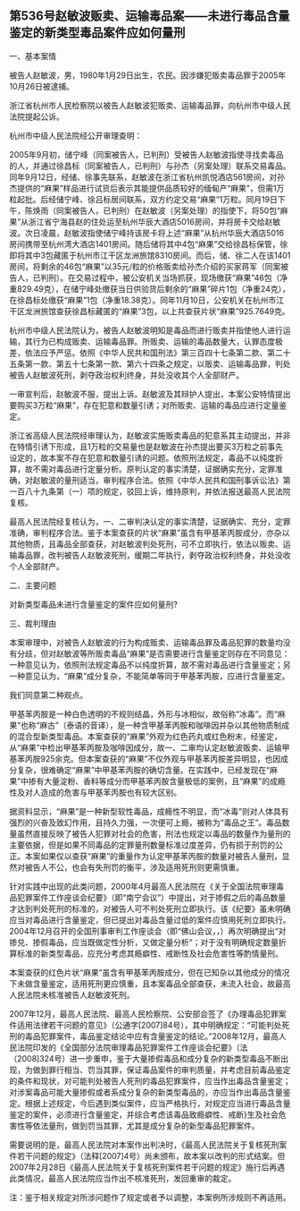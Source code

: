 ## 第536号赵敏波贩卖、运输毒品案——未进行毒品含量鉴定的新类型毒品案件应如何量刑

一、基本案情

被告人赵敏波，男，1980年1月29日出生，农民。因涉嫌犯贩卖毒品罪于2005年10月26日被逮捕。

浙江省杭州市人民检察院以被告人赵敏波犯贩卖、运输毒品罪，向杭州市中级人民法院提起公诉。

杭州市中级人民法院经公开审理查明：

2005年9月初，储宁峰（同案被告人，已判刑）受被告人赵敏波指使寻找卖毒品的人，并通过徐昌标（同案被告人，已判刑）与孙杰（另案处理）联系交易毒品。同年9月12日，经储、徐事先联系，赵敏波在浙江省杭州凯悦酒店561房间，对孙杰提供的“麻果”样品进行试货后表示其能提供品质较好的缅甸产“麻果”，但需1万粒起批。后经储宁峰、徐吕标居间联系，双方约定交易“麻果”1万粒。同月19日下午，陈焕雨（同案被告人，已判刑）在赵敏波（另案处理）的指使下，将50包“麻果”从浙江省宁海县赵的住处运至杭州华辰大酒店5016房间，并将房卡交给赵敏波。次日凌晨，赵敏波指使储宁峰持该房卡将上述“麻果”从杭州华辰大酒店5016房间携带至杭州湾大酒店1401房间。随后储将其中4包“麻果”交给徐昌标保管，徐即将其中3包藏匿于杭州市江干区龙洲旅馆8310房间。而后，储、徐二人在该1401房间，将剩余的46包“麻果”以35元/粒的价格贩卖给孙杰介绍的买家蒋军（同案被告人，已判刑）。在交易过程中，被公安机关当场抓获，现场缴获“麻果"46包（净重829.49克），在储宁峰处缴获当日供验货后剩余的“麻果”碎片1包（净重24克），在徐昌标处缴获“麻果”1包（净重18.38克）。同年11月10日，公安机关在杭州市江干区龙洲旅馆查获徐昌标藏匿的“麻果”3包，以上共查获片状“麻果”925.7649克。

杭州市中级人民法院认为，被告人赵敏波明知是毒品而进行贩卖并指使他人进行运输，其行为已构成贩卖、运输毒品罪。所贩卖、运输的毒品数量大，认罪态度极差，依法应予严惩。依照《中华人民共和国刑法》第三百四十七条第二款、第二十五条第一款、第五十七条第一款、第六十四条之规定，以贩卖、运输毒品罪，判处被告人赵敏波死刑，剥夺政治权利终身，并处没收其个人全部财产。

一审宣判后，赵敏波不服，提出上诉。赵敏波及其辩护人提出，本案公安特情提出要购买3万粒“麻果”，存在犯意和数量引诱；对所贩卖、运输的毒品应进行定量鉴定。

浙江省高级人民法院经审理认为，赵敏波实施贩卖毒品的犯意系其主动提出，并非在特情引诱下形成，且1万粒的交易量也是赵敏波在孙杰提出要买3万粒之前事先设定的，故本案不存在犯意和数量引诱的问题。依照刑法规定，毒品不以纯度折算，故不需对毒品进行定量分析。原判认定的事实清楚，证据确实充分，定罪准确，对赵敏波的量刑适当，审判程序合法。依照《中华人民共和国刑事诉讼法》第一百八十九条第（一）项的规定，驳回上诉，维持原判，并依法报送最高人民法院复核。

最高人民法院经复核认为，一、二审判决认定的事实清楚，证据确实、充分，定罪准确，审判程序合法。鉴于本案查获的片状“麻果”虽含有甲基苯丙胺成分，亦杂以其他物质，且毒品全部查获，对赵敏波判处死刑，可不立即执行，依法以贩卖、运输毒品罪，改判被告人赵敏波死刑，缓期二年执行，剥夺政治权利终身，并处没收个人全部财产。

二、主要问题

对新类型毒品未进行含量鉴定的案件应如何量刑?

三、裁判理由

本案审理中，对被告人赵敏波的行为构成贩卖、运输毒品罪及毒品犯罪的数量均没有分歧，但对赵敏波等所贩卖毒品“麻果”是否需要进行含量鉴定则存在不同意见：一种意见认为，依照刑法规定毒品不以纯度折算，故不需对毒品进行含量鉴定；另一种意见认为，“麻果”成分复杂，不能简单等同于甲基苯丙胺，应进行含量鉴定。

我们同意第二种观点。

甲基苯丙胺是一种白色透明的不规则结晶，外形与冰相似，故俗称“冰毒”。而“麻果”也称“麻古”（泰语的音译），是一种含甲基苯丙胺和咖啡因并杂以其他物质制成的混合型新类型毒品。本案查获的“麻果”外观为红色药丸或红色粉末，经鉴定，从“麻果”中检出甲基苯丙胺及咖啡因成分，故一、二审均认定赵敏波贩卖、运输甲基苯丙胺925余克。但本案查获的“麻果”不仅外观与甲基苯丙胺差异明显，也因成分复杂，很难确定“麻果”中甲基苯丙胺的确切含量。在实践中，已经发现在“麻果”中掺有大量淀粉、香料等成分而甲基苯丙胺含量极低的案例，且“麻果”的成瘾性及对人造成的危害与甲基苯丙胺也有较大区别。

据资料显示，“麻果”是一种新型软性毒品，成瘾性不明显，而“冰毒”则对人体具有强烈的兴奋及致幻作用，且持久力强，一次便可上瘾，被称为“毒品之王”。毒品数量虽然直接反映了被告人犯罪对社会的危害，刑法也规定以毒品的数量作为量刑的主要依据，但是如果不同毒品的定罪量刑数量标准过度差异，仍有损于刑罚的公正。本案如果仅以查获“麻果”的重量作为认定甲基苯丙胺的数量对被告人量刑，显然对被告人不公，也会有失刑罚的衡平，涉及适用死刑则更需慎重。

针对实践中出现的此类问题，2000年4月最高人民法院在《关于全国法院审理毒品犯罪案件工作座谈会纪要》（即“南宁会议”）中提出，对于掺假之后的毒品数量才达到判处死刑的标准的，对被告人可不判处死刑立即执行。该《纪要》虽未明确应当对毒品进行含量鉴定，但已提出对毒品含量过低的案件应慎用死刑立即执行。2004年12月召开的全国刑事审判工作座谈会（即“佛山会议，，）再次明确提出“对掺兑、掺假毒品，应当既做定性分析，又做定量分析”；对于没有明确规定数量折算标准的新类型毒品，应充分考虑其瘾癖性、戒断性及社会危害性等酌情量刑。

本案查获的红色片状“麻果”虽含有甲基苯丙胺成分，但在已知杂以其他成分的情况下未做含量鉴定，适用死刑更应慎重，且本案毒品全部查获，未流入社会，故最高人民法院未核准被告人赵敏波死刑。

2007年12月，最高人民法院、最高人民检察院、公安部会签了《办理毒品犯罪案件适用法律若干问题的意见》（公通字\[2007\]84号），其中明确规定：“可能判处死刑的毒品犯罪案件，毒品鉴定结论中应有含量鉴定的结论。”2008年12月，最高人民法院印发的《全国部分法院审理毒品犯罪案件工作座谈会纪要》（法（2008\]324号）进一步重申，鉴于大量掺假毒品和成分复杂的新类型毒品不断出现，为做到罪行相当、罚当其罪，保证毒品案件的审判质量，并考虑目前毒品鉴定的条件和现状，对可能判处被告人死刑的毒品犯罪案件，应当作出毒品含量鉴定；对涉案毒品可能大量掺假或者系成分复杂的新类型毒品的，亦应当作出毒品含量鉴定。根据上述规定，今后遇到类似案件，应当严格执行，对规定应当进行毒品含量鉴定的案件，必须进行含量鉴定，并综合考虑该毒品致瘾癖性、戒断}生及社会危害性等依法量刑，做到罚当其罪，尤其是成分复杂的新型毒品犯罪案件。

需要说明的是，最高人民法院对本案作出判决时，《最高人民法院关于复核死刑案件若干问题的规定》（法释\[2007\]4号）尚未颁布，故本案以改判的形式结案。但2007年2月28日《最高人民法院关于复核死刑案件若干问题的规定》施行后再遇此类情况，最高人民法院应当作出不核准死刑，发回重审的裁定。

注：鉴于相关规定对所涉问题作了规定或者予以调整，本案例所涉规则不再适用。